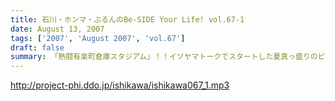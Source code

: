 ```yaml
---
title: 石川・ホンマ・ぶるんのBe-SIDE Your Life! vol.67-1
date: August 13, 2007
tags: ['2007', 'August 2007', 'vol.67']
draft: false
summary: 「熱闘有楽町倉庫スタジアム」！！イソヤマトークでスタートした夏真っ盛りのビーサイ！空いている電車に乗り込み、「腹痛のため１５分遅刻」のぶるんさん到着とともにスタート！！NAMAE
---
```


http://project-phi.ddo.jp/ishikawa/ishikawa067_1.mp3
